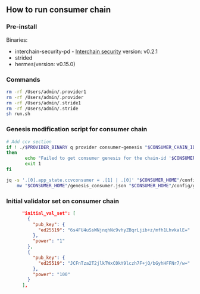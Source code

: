 ## How to run consumer chain

### Pre-install

Binaries:

- interchain-security-pd - [Interchain security](https://github.com/cosmos/interchain-security/v4) version: v0.2.1
- strided
- hermes(version: v0.15.0)

### Commands

```sh
rm -rf /Users/admin/.provider1
rm -rf /Users/admin/.provider
rm -rf /Users/admin/.stride1
rm -rf /Users/admin/.stride
sh run.sh
```

### Genesis modification script for consumer chain

```sh
# Add ccv section
if ! ./$PROVIDER_BINARY q provider consumer-genesis "$CONSUMER_CHAIN_ID" --node "$PROVIDER_NODE_ADDRESS" --output json > "$CONSUMER_HOME"/consumer_section.json;
then
       echo "Failed to get consumer genesis for the chain-id '$CONSUMER_CHAIN_ID'! Finalize genesis failed. For more details please check the log file in output directory."
       exit 1
fi

jq -s '.[0].app_state.ccvconsumer = .[1] | .[0]' "$CONSUMER_HOME"/config/genesis.json "$CONSUMER_HOME"/consumer_section.json > "$CONSUMER_HOME"/genesis_consumer.json && \
	mv "$CONSUMER_HOME"/genesis_consumer.json "$CONSUMER_HOME"/config/genesis.json
```

### Initial validator set on consumer chain

```json
      "initial_val_set": [
        {
          "pub_key": {
            "ed25519": "6s4FU4uSsWNjnqhNc9vhyZBqrLjib+z/mfh1LhvkalE="
          },
          "power": "1"
        },
        {
          "pub_key": {
            "ed25519": "JCFnTza2T2jlkTWxC0kY9lczh7F+jQ/bGyhHFFNr7/w="
          },
          "power": "100"
        }
      ],
```

